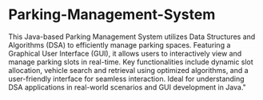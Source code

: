 # Parking-Management-System
This Java-based Parking Management System utilizes Data Structures and Algorithms (DSA) to efficiently manage parking spaces. Featuring a Graphical User Interface (GUI), it allows users to interactively view and manage parking slots in real-time. Key functionalities include dynamic slot allocation, vehicle search and retrieval using optimized algorithms, and a user-friendly interface for seamless interaction. Ideal for understanding DSA applications in real-world scenarios and GUI development in Java."
